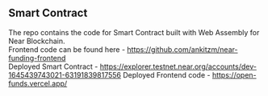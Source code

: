 ## Smart Contract
The repo contains the code for Smart Contract built with Web Assembly for Near Blockchain. \
Frontend code can be found here - https://github.com/ankitzm/near-funding-frontend \
Deployed Smart Contract - https://explorer.testnet.near.org/accounts/dev-1645439743021-63191839817556
Deployed Frontend code - https://open-funds.vercel.app/
